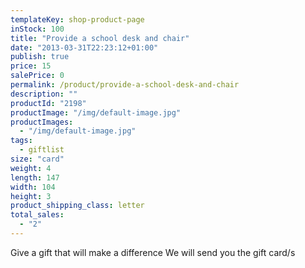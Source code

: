 ```yaml
---
templateKey: shop-product-page
inStock: 100
title: "Provide a school desk and chair"
date: "2013-03-31T22:23:12+01:00"
publish: true
price: 15
salePrice: 0
permalink: /product/provide-a-school-desk-and-chair
description: ""
productId: "2198"
productImage: "/img/default-image.jpg"
productImages:
  - "/img/default-image.jpg"
tags:
  - giftlist
size: "card"
weight: 4
length: 147
width: 104
height: 3
product_shipping_class: letter
total_sales:
  - "2"
---
```


Give a gift that will make a difference We will send you the gift card/s

